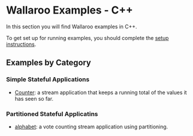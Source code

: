 # Wallaroo Examples - C++

In this section you will find Wallaroo examples in C++.

To get set up for running examples, you should complete the [setup instructions](/book/cpp/building.md).

## Examples by Category

### Simple Stateful Applications

- [Counter](counter-app/): a stream application that keeps a running total of the values it has seen so far.

### Partitioned Stateful Applicatins

- [alphabet](alphabet-cpp/): a vote counting stream application using partitioning.
